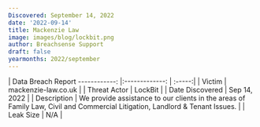 ```yaml
---
Discovered: September 14, 2022
date: '2022-09-14'
title: Mackenzie Law
image: images/blog/lockbit.png
author: Breachsense Support
draft: false
yearmonths: 2022/september
---
```



| Data Breach Report
------------:     |:-------------:    | :-----:|
| Victim      | mackenzie-law.co.uk      | 
| Threat Actor      | LockBit      | 
| Date Discovered      | Sep 14, 2022      | 
| Description      | We provide assistance to our clients in the areas of Family Law, Civil and Commercial Litigation, Landlord & Tenant Issues.      | 
| Leak Size      | N/A      | 


